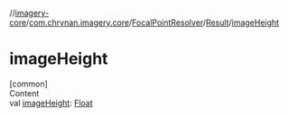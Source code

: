 //[imagery-core](../../../../index.md)/[com.chrynan.imagery.core](../../index.md)/[FocalPointResolver](../index.md)/[Result](index.md)/[imageHeight](image-height.md)



# imageHeight  
[common]  
Content  
val [imageHeight](image-height.md): [Float](https://kotlinlang.org/api/latest/jvm/stdlib/kotlin/-float/index.html)  



